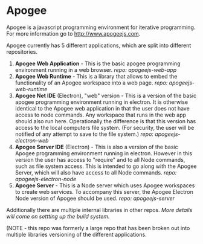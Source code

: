 # Apogee

Apogee is a javascript programming environment for iterative programming. For more information go to http://www.apogeejs.com.

Apogee currently has 5 different applications, which are split into different repositories.

1. __Apogee Web Application__ - This is the basic apogee programming environment running in a web browser. _repo: apogeejs-web-app_
2. __Apogee Web Runtime__ - This is a library that allows to embed the functionality of an Apogee workspace into a web page. _repo: apogeejs-web-runtime_
3. __Apogee Net IDE__ (Electron), "web" version - This is a version of the basic apogee programming environment running in electron. It is otherwise identical to the Apogee web application in that the user does not have access to node commands. Any workspace that runs in the web app should also run here. Operationally the difference is that this version has access to the local computers file system. (For security, the user will be notified of any attempt to save to the file system.) _repo: apogeejs-electron-web_
4. __Apogee Server IDE__ (Electron) - This is also a version of the basic Apogee programming environment running in electron. However in this version the user has access to "require" and to all Node commands, such as file system access. This is intended to go along with the Apogee Server, which will also have access to all Node commands. _repo: apogeejs-electron-node_
5. __Apogee Server__ - This is a Node server which uses Apogee workspaces to create web services. To accompany this server, the Apogee Electron Node version of Apogee should be used. _repo: apogeejs-server_

Additionally there are multiple internal libraries in other repos. _More details will come on settting up the build system._

(NOTE - this repo was formerly a large repo that has been broken out into multiple libraries versioning of the different applications.
